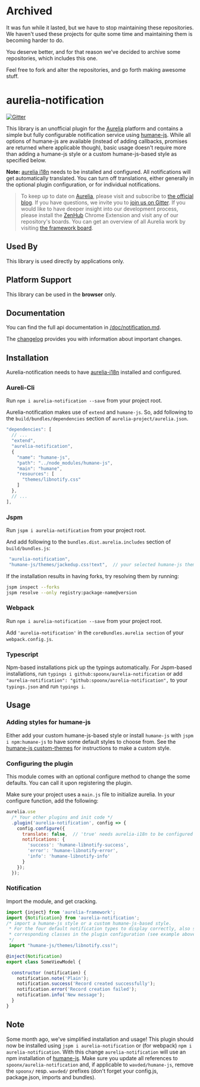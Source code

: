 # Archived

It was fun while it lasted, but we have to stop maintaining these repositories. We haven't used these projects for quite some time and maintaining them is becoming harder to do.

You deserve better, and for that reason we've decided to archive some repositories, which includes this one.

Feel free to fork and alter the repositories, and go forth making awesome stuff.

# aurelia-notification

[![Gitter](https://img.shields.io/gitter/room/nwjs/nw.js.svg?maxAge=2592000?style=plastic)](https://gitter.im/SpoonX/Dev)

This library is an unofficial plugin for the [Aurelia](http://www.aurelia.io/) platform and contains a simple but fully configurable notification service using [humane-js](http://wavded.github.io/humane-js/). While all options of humane-js are available (instead of adding callbacks, promises are returned where applicable though), basic usage doesn't require more than adding a humane-js style or a custom humane-js-based style as specified below.

**Note:** [aurelia i18n](https://github.com/aurelia/i18n) needs to be installed and configured. All notifications will get automatically translated. You can turn off translations, either generally in the optional plugin configuration, or for individual notifications.

> To keep up to date on [Aurelia](http://www.aurelia.io/), please visit and subscribe to [the official blog](http://blog.durandal.io/). If you have questions, we invite you to [join us on Gitter](https://gitter.im/aurelia/discuss). If you would like to have deeper insight into our development process, please install the [ZenHub](https://zenhub.io) Chrome Extension and visit any of our repository's boards. You can get an overview of all Aurelia work by visiting [the framework board](https://github.com/aurelia/framework#boards).

## Used By

This library is used directly by applications only.

## Platform Support

This library can be used in the **browser** only.

## Documentation

You can find the full api documentation in [/doc/notification.md](./doc/notification.md).

The [changelog](doc/changelog.md) provides you with information about important changes.

## Installation

Aurelia-notification needs to have [aurelia-i18n](https://github.com/aurelia/i18n) installed and configured.

### Aureli-Cli

Run `npm i aurelia-notification --save` from your project root.

Aurelia-notification makes use of `extend` and `humane-js`. So, add following to the `build/bundles/dependencies` section of `aurelia-project/aurelia.json`.

```js
"dependencies": [
  // ...
  "extend",
  "aurelia-notification",
  {
    "name": "humane-js",
    "path": "../node_modules/humane-js",
    "main": "humane",
    "resources": [
      "themes/libnotify.css"
    ]
  },
  // ...
],
```

### Jspm

Run `jspm i aurelia-notification` from your project root.

And add following to the `bundles.dist.aurelia.includes` section of `build/bundles.js`:

```js
 "aurelia-notification",
 "humane-js/themes/jackedup.css!text",  // your selected humane-js theme
```

If the installation results in having forks, try resolving them by running:

```sh
jspm inspect --forks
jspm resolve --only registry:package-name@version
```

### Webpack

Run `npm i aurelia-notification --save` from your project root.

Add `'aurelia-notification'` in the `coreBundles.aurelia section` of your `webpack.config.js`.

### Typescript

Npm-based installations pick up the typings automatically. For Jspm-based installations, run `typings i github:spoonx/aurelia-notification` or add `"aurelia-notification": "github:spoonx/aurelia-notification",` to your `typings.json` and run `typings i`.

## Usage

### Adding styles for humane-js

Either add your custom humane-js-based style or install `humane-js` with `jspm i npm:humane-js` to have some default styles to choose from. See the [humane-js custom-themes](https://github.com/wavded/humane-js#custom-themes) for instructions to make a custom style.

### Configuring the plugin

This module comes with an optional configure method to change the some defaults. You can call it upon registering the plugin.

Make sure your project uses a `main.js` file to initialize aurelia. In your configure function, add the following:

```js
aurelia.use
  /* Your other plugins and init code */
  .plugin('aurelia-notification', config => {
    config.configure({
      translate: false,  // 'true' needs aurelia-i18n to be configured
      notifications: {
        'success': 'humane-libnotify-success',
        'error': 'humane-libnotify-error',
        'info': 'humane-libnotify-info'
      }
    });
  });
```

### Notification

Import the module, and get cracking.

```javascript
import {inject} from 'aurelia-framework';
import {Notification} from 'aurelia-notification';
/* import a humane-js style or a custom humane-js-based style.
 * For the four default notification types to display correctly, also set the
 * corresponding classes in the plugin configuration (see example above).
 */
 import "humane-js/themes/libnotify.css!";

@inject(Notification)
export class SomeViewModel {

  constructor (notification) {
    notification.note('Plain');
    notification.success('Record created successfully');
    notification.error('Record creation failed');
    notification.info('New message');
  }
}
```

## Note

Some month ago, we've simplified installation and usage! This plugin should now be installed using `jspm i aurelia-notification` or (for webpack) `npm i aurelia-notification`. With this change `aurelia-notification` will use an npm installation of [humane-js](https://www.npmjs.com/package/humane-js). Make sure you update all references to `spoonx/aurelia-notification` and, if applicable to `wavded/humane-js`, remove the `spoonx/` resp. `wavded/` prefixes (don't forget your config.js, package.json, imports and bundles).

